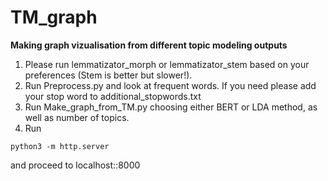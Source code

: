 # TM_graph

**Making graph vizualisation from different topic modeling outputs** <br>

1) Please run lemmatizator_morph or lemmatizator_stem based on your preferences (Stem is better but slower!). <br>
2) Run Preprocess.py and look at frequent words. If you need please add your stop word to additional_stopwords.txt <br>
3) Run Make_graph_from_TM.py choosing either BERT or LDA method, as well as number of topics. <br>
4) Run 
```
python3 -m http.server
```
and proceed to localhost::8000


